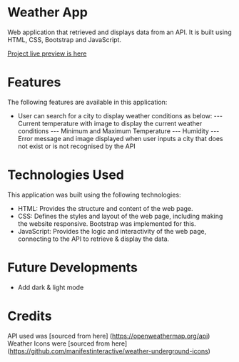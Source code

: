 # Weather App
Web application that retrieved and displays data from an API. It is built using HTML, CSS, Bootstrap and JavaScript.

[Project live preview is here](https://madscodess.github.io/weather-app/)
# Features
The following features are available in this application:
- User can search for a city to display weather conditions as below:
--- Current temperature with image to display the current weather conditions
--- Minimum and Maximum Temperature 
--- Humidity
--- Error message and image displayed when user inputs a city that does not exist or is not recognised by the API

# Technologies Used
This application was built using the following technologies:
- HTML: Provides the structure and content of the web page.
- CSS: Defines the styles and layout of the web page, including making the website responsive. Bootstrap was implemented for this.
- JavaScript: Provides the logic and interactivity of the web page, connecting to the API to retrieve & display the data.

# Future Developments
- Add dark & light mode

# Credits
API used was [sourced from here] (https://openweathermap.org/api)
Weather Icons were [sourced from here] (https://github.com/manifestinteractive/weather-underground-icons)